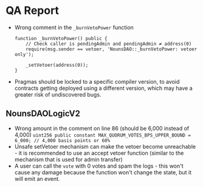 # QA Report
* Wrong comment in the `_burnVetoPower` function
    ```sol
    function _burnVetoPower() public {
        // Check caller is pendingAdmin and pendingAdmin ≠ address(0)
        require(msg.sender == vetoer, 'NounsDAO::_burnVetoPower: vetoer only');

        _setVetoer(address(0));
    }
    ```
* Pragmas should be locked to a specific compiler version, to avoid contracts getting deployed using a different version, which may have a greater risk of undiscovered bugs.

## NounsDAOLogicV2
* Wrong amount in the comment on line 86 (should be 6,000 instead of 4,000)
    `uint256 public constant MAX_QUORUM_VOTES_BPS_UPPER_BOUND = 6_000; // 4,000 basis points or 60%`
* Unsafe setVetoer mechanism can make the vetoer become unreachable - it is recommended to use an accept vetoer function (similar to the mechanism that is used for admin transfer)
* A user can call the `vote` with 0 votes and spam the logs - this won't cause any damage because the function won't change the state, but it will emit an event.